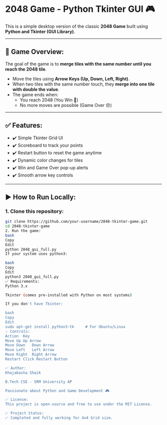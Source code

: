 # 2048 Game - Python Tkinter GUI 🎮

This is a simple desktop version of the classic **2048 Game** built using **Python and Tkinter (GUI Library)**.

---

## 📌 Game Overview:

The goal of the game is to **merge tiles with the same number until you reach the 2048 tile**.

- Move the tiles using **Arrow Keys (Up, Down, Left, Right)**.
- When two tiles with the same number touch, they **merge into one tile with double the value**.
- The game ends when:
  - You reach 2048 (You Win 🎉)
  - No more moves are possible (Game Over 😞)

---

## ✅ Features:

- ✔️ Simple Tkinter Grid UI  
- ✔️ Scoreboard to track your points  
- ✔️ Restart button to reset the game anytime  
- ✔️ Dynamic color changes for tiles  
- ✔️ Win and Game Over pop-up alerts  
- ✔️ Smooth arrow key controls  

---

## ▶️ How to Run Locally:

### 1. Clone this repository:

```bash
git clone https://github.com/your-username/2048-tkinter-game.git
cd 2048-tkinter-game
2. Run the game:
bash
Copy
Edit
python 2048_gui_full.py
If your system uses python3:

bash
Copy
Edit
python3 2048_gui_full.py
✅ Requirements:
Python 3.x

Tkinter (comes pre-installed with Python on most systems)

If you don't have Tkinter:

bash
Copy
Edit
sudo apt-get install python3-tk     # For Ubuntu/Linux
💡 Controls:
Action	Key
Move Up	Up Arrow
Move Down	Down Arrow
Move Left	Left Arrow
Move Right	Right Arrow
Restart	Click Restart Button

✅ Author:
Khajabasha Shaik

B.Tech CSE - SRM University AP

Passionate about Python and Game Development 🎮

✅ License:
This project is open-source and free to use under the MIT License.

✅ Project Status:
✅ Completed and fully working for 4x4 Grid size.

